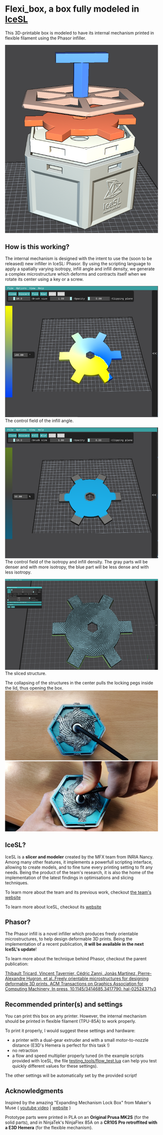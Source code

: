# Flexi_box, a box fully modeled in [IceSL](https://icesl.loria.fr)

This 3D-printable box is modeled to have its internal mechanism printed in flexible filament using the Phasor infiller.

![splited view of the box][box_pic]

## How is this working?

The internal mechanism is designed with the intent to use the (soon to be released) new infiller in IceSL: Phasor.
By using the scripting language to apply a spatially varying isotropy, infill angle and infill density, we generate a complex microstructure which deforms and contracts itself when we rotate its center using a key or a screw. 

![infill angle applied to the locking mechanism][angle_field]
The control field of the infill angle.

![infill isotropry applied to the locking mechanism][iso_field]
The control field of the isotropy and infill density. The gray parts will be denser and with more isotropy, the blue part will be less dense and with less isotropy.

![locking mechanism sliced with Phasor][sliced]
The sliced structure.

The collapsing of the structures in the center pulls the locking pegs inside the lid, thus opening the box.
![resting locking mechanism][resting_lock]
![opening locking mechanism][opening_lock]

## IceSL?

IceSL is a **slicer and modeler** created by the MFX team from INRIA Nancy. Among many other features, it implements a powerfull scripting interface, allowing to create models, and to fine tune every printing setting to fit any needs.
Being the product of the team's research, it is also the home of the implementation of the latest findings in optimisations and slicing techniques.

To learn more about the team and its previous work, checkout [the team's website](https://mfx.loria.fr/)

To learn more about IceSL, checkout its [website](https://icesl.loria.fr)

## Phasor? 

The Phasor infill is a novel infiller which produces freely orientable microstructures, to help design deformable 3D prints.
Being the implementation of a recent publication, **it will be available in the next IceSL's update**!

To learn more about the technique behind Phasor, checkout the parent publication:

[Thibault Tricard, Vincent Tavernier, Cédric Zanni, Jonàs Martínez, Pierre-Alexandre Hugron, et al..Freely orientable microstructures for designing deformable 3D prints. ACM Transactions on Graphics,Association for Computing Machinery, In press, 10.1145/3414685.3417790. hal-02524371v3](https://hal.inria.fr/hal-02524371)

## Recommended printer(s) and settings

You can print this box on any printer. However, the internal mechanism should be printed in flexible filament (TPU-85A) to work properly.

To print it properly, I would suggest these settings and hardware:
- a printer with a dual-gear extruder and with a small motor-to-nozzle distance (E3D's Hemera is perfect for this task !)
- no retraction
- a flow and speed multiplier properly tuned (in the example scripts provided with IceSL, the file [testing_tools/flow_test.lua](https://github.com/shapeforge/icesl-models/blob/master/testing_tools/flow_test.lua) can help you test quickly different values for these settings).

The other settings will be automatically set by the provided script!

## Acknowledgments

Inspired by the amazing "Expanding Mechanism Lock Box" from Maker's Muse ( [youtube video](https://www.youtube.com/watch?v=LU77kPf25Yg) | [website](https://www.makersmuse.com/expanding-lock-box) )

Prototype parts were printed in PLA on an **Original Prusa MK2S** (for the solid parts), and in NinjaTek's NinjaFlex 85A on a **CR10S Pro retroffited with a E3D Hemera** (for the flexible mechanism).


[box_pic]: assets/split_view.png
[angle_field]: assets/angle_field.png
[iso_field]: assets/iso_field.png
[sliced]: assets/sliced.png
[resting_lock]: assets/resting.jpg
[opening_lock]: assets/opening.jpg
